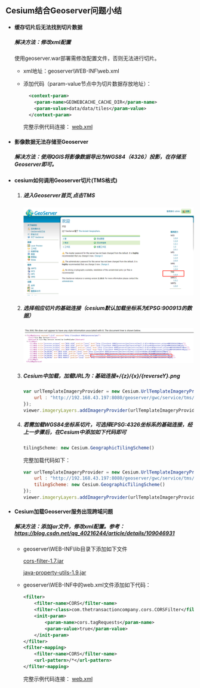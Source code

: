 ## Cesium结合Geoserver问题小结

- #### 缓存切片后无法找到切片数据

  ##### 解决方法：修改xml配置

  使用geoserver.war部署需修改配置文件，否则无法进行切片。

  - xml地址：geoserver\WEB-INF\web.xml

  - 添加代码（param-value节点中为切片数据存放地址）：

    ```xml
      <context-param>
        <param-name>GEOWEBCACHE_CACHE_DIR</param-name>
        <param-value>data/data/tiles</param-value>
      </context-param>
    ```

    完整示例代码连接： [web.xml](code\web.xml) 

    

- #### 影像数据无法存储至Geoserver

  ##### 解决方法：使用QGIS将影像数据导出为WGS84（4326）投影，在存储至Geoserver即可。

  

- #### cesium如何调用Geoserver切片(TMS格式)

  1. ##### 进入Geoserver首页,点击TMS

     <img src="img/Geoserver_TMS_1.png" alt="Geoserver_TMS_1" style="zoom: 67%;" />

  2. ##### 选择相应切片的基础连接（cesium默认加载坐标系为EPSG:900913的数据）

     <img src="img/Geoserver_TMS_2.png" alt="Geoserver_TMS_2" style="zoom:67%;" />

  3. ##### Cesium中加载，加载URL为：基础连接+/{z}/{x}/{reverseY}.png

     ```javascript
     var urlTemplateImageryProvider = new Cesium.UrlTemplateImageryProvider({
         url : "http://192.168.43.197:8080/geoserver/gwc/service/tms/1.0.0/test%3Ahm_WGS84@EPSG%3A900913@png/{z}/{x}/{reverseY}.png"
     });
     viewer.imageryLayers.addImageryProvider(urlTemplateImageryProvider);
     ```

     

  4. ##### 若需加载WGS84坐标系切片，可选择EPSG:4326坐标系的基础连接，经上一步骤后，在Cesium中添加如下代码即可

     ```javascript
     tilingScheme: new Cesium.GeographicTilingScheme()
     ```

     完整加载代码如下：

     ```javascript
     var urlTemplateImageryProvider = new Cesium.UrlTemplateImageryProvider({
         url : "http://192.168.43.197:8080/geoserver/gwc/service/tms/1.0.0/test%3Ahm_WGS84@EPSG%3A4326@png/{z}/{x}/{reverseY}.png",
         tilingScheme: new Cesium.GeographicTilingScheme()
     });
     viewer.imageryLayers.addImageryProvider(urlTemplateImageryProvider);
     ```

  

- #### Cesium加载Geoserver服务出现跨域问题

  ##### 	解决方法：添加jar文件，修改xml配置。参考：https://blog.csdn.net/qq_40216244/article/details/109046931

  - geoserver\WEB-INF\lib目录下添加如下文件

      [cors-filter-1.7.jar](source\cesium加载geoserver跨域\cors-filter-1.7.jar) 

     [java-property-utils-1.9.jar](source\cesium加载geoserver跨域\java-property-utils-1.9.jar) 

  - geoserver\WEB-INF中的web.xml文件添加如下代码：

    ```xml
    <filter> 
        <filter-name>CORS</filter-name> 
        <filter-class>com.thetransactioncompany.cors.CORSFilter</filter-class> 
        <init-param>
            <param-name>cors.tagRequests</param-name>
            <param-value>true</param-value>
        </init-param>
    </filter> 
    <filter-mapping> 
        <filter-name>CORS</filter-name> 
        <url-pattern>/*</url-pattern> 
    </filter-mapping>
    ```

    完整示例代码连接： [web.xml](code\web.xml) 